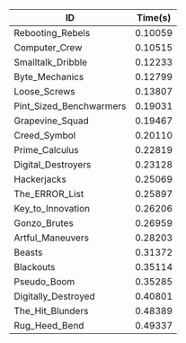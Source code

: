 |ID|Time(s)|
|-|-|
|Rebooting_Rebels|0.10059|
|Computer_Crew|0.10515|
|Smalltalk_Dribble|0.12233|
|Byte_Mechanics|0.12799|
|Loose_Screws|0.13807|
|Pint_Sized_Benchwarmers|0.19031|
|Grapevine_Squad|0.19467|
|Creed_Symbol|0.20110|
|Prime_Calculus|0.22819|
|Digital_Destroyers|0.23128|
|Hackerjacks|0.25069|
|The_ERROR_List|0.25897|
|Key_to_Innovation|0.26206|
|Gonzo_Brutes|0.26959|
|Artful_Maneuvers|0.28203|
|Beasts|0.31372|
|Blackouts|0.35114|
|Pseudo_Boom|0.35285|
|Digitally_Destroyed|0.40801|
|The_Hit_Blunders|0.48389|
|Rug_Heed_Bend|0.49337|
